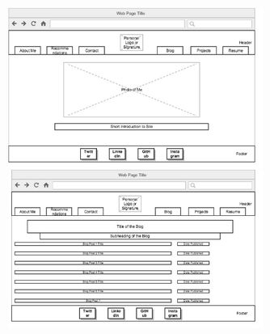 ![Personal Site Index Wireframe](/week-2/imgs/wireframe-index.jpg)
![Blog Index Wireframe ](/week-2/imgs/wireframe-blog-index.jpg)
